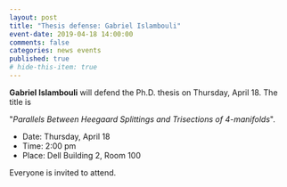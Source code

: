 ```yaml
---
layout: post
title: "Thesis defense: Gabriel Islambouli"
event-date: 2019-04-18 14:00:00
comments: false
categories: news events
published: true
# hide-this-item: true
---
```


**Gabriel Islambouli** will defend the Ph.D. thesis on Thursday, April 18. 
The title is

"_Parallels Between Heegaard Splittings and Trisections of 4-manifolds_".

- Date: Thursday, April 18
- Time: 2:00 pm 
- Place: Dell Building 2, Room 100

Everyone is invited to attend.